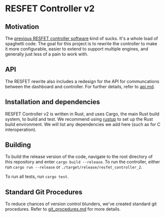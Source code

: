 # RESFET Controller v2

## Motivation

The [previous RESFET controller software](https://github.com/rice-eclipse/resfet) kind of sucks. It's a whole load of spaghetti code. The goal for this project is to rewrite the controller to make it more configurable, easier to extend to support multiple engines, and generally just less of a pain to work with.

## API

The RESFET rewrite also includes a redesign for the API for communcations between the dashboard and controller. For further details, refer to [api.md](https://github.com/rice-eclipse/resfet-controller-2/blob/master/api.md).

## Installation and dependencies

RESFET Controller v2 is written in Rust, and uses Cargo, the main Rust build system, to build and test. We recommend using [rustup](https://rustup.rs) to set up the Rust build environment. We will list any dependencies we add here (such as for C interoperation).

## Building

To build the release version of the code, navigate to the root directory of this repository and enter `cargo build --release`. To run the controller, either run `cargo run --release` or `./target/release/resfet_controller_2`.

To run all tests, run `cargo test`.

## Standard Git Procedures

To reduce chances of version control blunders, we've created standard git procedures. Refer to [git_procedures.md](https://github.com/rice-eclipse/resfet-controller-2/blob/master/git_procedures.md) for more details.

